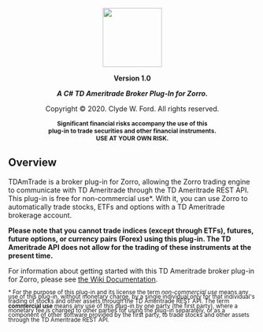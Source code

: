 <p align="center">
  <img height="120" src="https://github.com/cwford/TDAmTrade_Zorro_Plugin/blob/master/Documentation/Images/zorro-tda.png">
</p>
<p align="center">
  <strong>Version 1.0</strong>
</p>
<p align="center">
  <em><strong>A C# TD Ameritrade Broker Plug-In for Zorro.</strong></em>
</p>

<p align="center">
  Copyright &copy; 2020. Clyde W. Ford. All rights reserved.
</p>


<p align="center">
  <strong style="font-size:9pt">Significant financial risks accompany the use of this<br>plug-in to trade securities and other financial instruments.<br>USE AT YOUR OWN RISK.</strong>
</p>

## Overview
TDAmTrade is a broker plug-in for Zorro, allowing the Zorro trading engine to communicate with TD Ameritrade through the TD Ameritrade REST API. This plug-in is free for non-commercial use&ast;. With it, you can use Zorro to automatically trade stocks, ETFs and options with a TD Ameritrade brokerage account.

**Please note that you cannot trade indices (except through ETFs), futures, future options, or currency pairs (Forex) using this plug-in. The TD Ameritrade API does not allow for the trading of these instruments at the present time.**

For information about getting started with this TD Ameritrade broker plug-in for Zorro, please see [the Wiki Documentation](https://github.com/cwford/TDAmTrade_Zorro_Plugin/wiki).

<sub style="line-height:0.8">&ast; For the purpose of this plug-in and its license the term <em>non-commercial use</em> means any use of this plug-in, without monetary charge, by a single individual only for that individual's trading of stocks and other assets through the TD Ameritrade REST API. The term **commercial use** means any use of this plug-in by one party (the first party), where a monetary fee is charged to other parties for using the plug-in separately, or as a component of other software provided by the first party, to trade stocks and other assets through the TD Ameritrade REST API.</sub>
